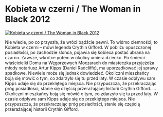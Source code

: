 Kobieta w czerni / The Woman in Black 2012 
=============
[![Kobieta w czerni / The Woman in Black 2012 ](http://vidos.pl/images/player.gif)](http://vidos.pl/kobieta-w-czerni-the-woman-in-black-2012)

 Nie wiecie, po co przyszła, że wróci bądźcie pewni. To widmo ciemności, to Kobieta w czerni – mówi legenda Crythin Gifford. W pobliżu opuszczonej posiadłości, po zachodzie słońca, pojawia się kobieca postać ubrana na czarno. Zawsze, wkrótce potem w okolicy umiera dziecko. Po śmierci właścicielki Domu na Węgorzowych Moczarach do miasteczka przyjeżdża młody notariusz Artur Kipps (Daniel Radcliffe), ma uporządkować jej sprawy spadkowe. Niewiele może się jednak dowiedzieć. Okoliczni mieszkańcy boją się mówić o tym, co zdarzyło się tu przed laty. W czasie odpływu sam Kipps udaje się do przeklętego miejsca. Nie przypuszcza, że przekraczając próg posiadłości, stanie się częścią przerażającej historii Crythin Gifford.  ... Okoliczni mieszkańcy boją się mówić o tym, co zdarzyło się tu przed laty. W czasie odpływu sam Kipps udaje się do przeklętego miejsca. Nie przypuszcza, że przekraczając próg posiadłości, stanie się częścią przerażającej historii Crythin Gifford.
